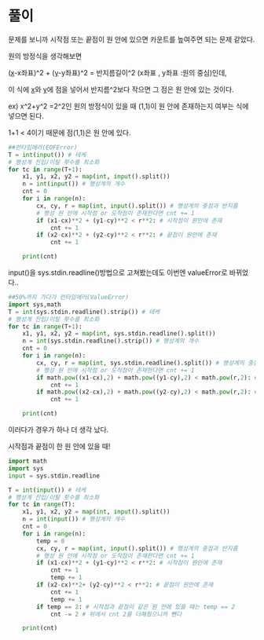 # 풀이

문제를 보니까 시작점 또는 끝점이 원 안에 있으면 카운트를 높여주면 되는 문제 같았다.

 원의 방정식을 생각해보면

(<u>x</u>-x좌표)^2 + (<u>y</u>-y좌표)^2 = 반지름길이^2 (x좌표 , y좌표 :원의 중심)인데,

이 식에 <u>x</u>와 <u>y</u>에 점을 넣어서 반지름^2보다 작으면 그 점은 원 안에 있는 것이다.

ex) x^2+y^2 =2^2인 원의 방정식이 있을 때 (1,1)이 원 안에 존재하는지 여부는 식에 넣으면 된다.

1+1 < 4이기 때문에 점(1,1)은 원 안에 있다.



```python
##런타임에러(EOFError)
T = int(input()) # 테케
# 행성계 진입/이탈 횟수를 최소화
for tc in range(T+1):
    x1, y1, x2, y2 = map(int, input().split())
    n = int(input()) # 행성계의 개수
    cnt = 0
    for i in range(n):
        cx, cy, r = map(int, input().split()) # 행성계의 중점과 반지름
        # 행성 원 안에 시작점 or 도착점이 존재한다면 cnt += 1
        if (x1-cx)**2 + (y1-cy)**2 < r**2: # 시작점이 원안에 존재
            cnt += 1
        if (x2-cx)**2 + (y2-cy)**2 < r**2: # 끝점이 원안에 존재
            cnt += 1

    print(cnt)
```

input()을 sys.stdin.readline()방법으로 고쳐봤는데도 이번엔 valueError로 바뀌었다..

```python
##50%까지 가다가 런타임에러(ValueError)
import sys,math
T = int(sys.stdin.readline().strip()) # 테케
# 행성계 진입/이탈 횟수를 최소화
for tc in range(T+1):
    x1, y1, x2, y2 = map(int, sys.stdin.readline().split())
    n = int(sys.stdin.readline().strip()) # 행성계의 개수
    cnt = 0
    for i in range(n):
        cx, cy, r = map(int, sys.stdin.readline().split()) # 행성계의 중점과 반지름
        # 행성 원 안에 시작점 or 도착점이 존재한다면 cnt += 1
        if math.pow((x1-cx),2) + math.pow((y1-cy),2) < math.pow(r,2): # 시작점이 원안에 존재
            cnt += 1
        if math.pow((x2-cx),2) + math.pow((y2-cy),2) < math.pow(r,2): # 끝점이 원안에 존재
            cnt += 1

    print(cnt)
```

이러다가 경우가 하나 더 생각 났다.

시작점과 끝점이 한 원 안에 있을 때!

```python
import math
import sys
input = sys.stdin.readline

T = int(input()) # 테케
# 행성계 진입/이탈 횟수를 최소화
for tc in range(T):
    x1, y1, x2, y2 = map(int, input().split())
    n = int(input()) # 행성계의 개수
    cnt = 0
    for i in range(n):
        temp = 0
        cx, cy, r = map(int, input().split()) # 행성계의 중점과 반지름
        # 행성 원 안에 시작점 or 도착점이 존재한다면 cnt += 1
        if (x1-cx)**2 + (y1-cy)**2 < r**2: # 시작점이 원안에 존재
            cnt += 1
            temp += 1
        if (x2-cx)**2+ (y2-cy)**2 < r**2: # 끝점이 원안에 존재
            cnt += 1
            temp += 1
        if temp == 2: # 시작점과 끝점이 같은 원 안에 있을 때는 temp == 2
            cnt -= 2 # 위에서 cnt 2를 더해줬으니까 뺀다

    print(cnt)
```



